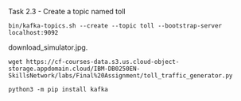 

Task 2.3 - Create a topic named toll

```
bin/kafka-topics.sh --create --topic toll --bootstrap-server localhost:9092
```


download_simulator.jpg.
```
wget https://cf-courses-data.s3.us.cloud-object-storage.appdomain.cloud/IBM-DB0250EN-SkillsNetwork/labs/Final%20Assignment/toll_traffic_generator.py
```


```
python3 -m pip install kafka
```